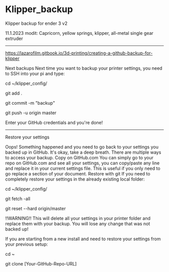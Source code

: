 # Klipper_backup
Klipper backup for ender 3 v2

11.1.2023 modit: Capricorn, yellow springs, klipper, all-metal single gear extruder

---

https://lazarofilm.gitbook.io/3d-printing/creating-a-github-backup-for-klipper

Next backups
Next time you want to backup your printer settings, you need to SSH into your pi and type:

cd ~/klipper_config/

git add .

git commit -m "backup"

git push -u origin master

Enter your GitHub credentials and you're done!

----

Restore your settings

Oops! Something happened and you need to go back to your settings you backed up in GitHub. It's okay, take a deep breath. 
There are multiple ways to access your backup. 
Copy on GitHub.com
You can simply go to your repo on GitHub.com and see all your settings, you can copy/paste any line and replace it in your current settings file. This is useful if you only need to go replace a section of your document. 
Restore with git
If you need to completely restore your settings in the already existing local folder: 

cd ~/klipper_config/

git fetch -all

git reset --hard origin/master

!!WARNING!! This will delete all your settings in your printer folder and replace them with your backup. You will lose any change that was not backed up!


If you are starting from a new install and need to restore your settings from your previous setup:

cd ~

git clone [Your-GitHub-Repo-URL]
